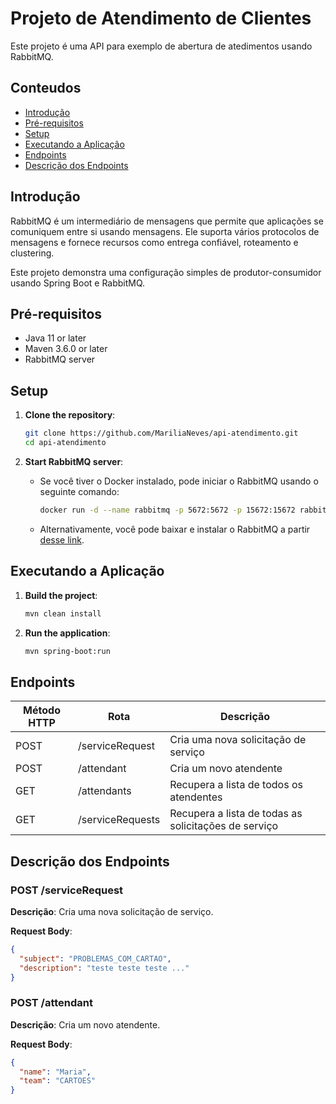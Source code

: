 # Projeto de Atendimento de Clientes

Este projeto é uma API para exemplo de abertura de atedimentos usando RabbitMQ.

## Conteudos

- [Introdução](#introdução)
- [Pré-requisitos](#prerequisitos)
- [Setup](#setup)
- [Executando a Aplicação](#executando-a-aplicacao)
- [Endpoints](#endpoints)
- [Descrição dos Endpoints](#descricao-dos-endpoints)


## Introdução

RabbitMQ é um intermediário de mensagens que permite que aplicações se comuniquem entre si usando mensagens. Ele suporta vários protocolos de mensagens e fornece recursos como entrega confiável, roteamento e clustering.

Este projeto demonstra uma configuração simples de produtor-consumidor usando Spring Boot e RabbitMQ.

## Pré-requisitos

- Java 11 or later
- Maven 3.6.0 or later
- RabbitMQ server

## Setup

1. **Clone the repository**:
    ```sh
    git clone https://github.com/MariliaNeves/api-atendimento.git
    cd api-atendimento
    ```

2. **Start RabbitMQ server**:
    - Se você tiver o Docker instalado, pode iniciar o RabbitMQ usando o seguinte comando:
      ```sh
      docker run -d --name rabbitmq -p 5672:5672 -p 15672:15672 rabbitmq:management
      ```
    - Alternativamente, você pode baixar e instalar o RabbitMQ a partir [desse link](https://www.rabbitmq.com/download.html).



## Executando a Aplicação

1. **Build the project**:
    ```sh
    mvn clean install
    ```

2. **Run the application**:
    ```sh
    mvn spring-boot:run
    ```


## Endpoints

| Método HTTP | Rota            | Descrição                                              |
|-------------|------------------|--------------------------------------------------------|
| POST        | /serviceRequest  | Cria uma nova solicitação de serviço                   |
| POST        | /attendant       | Cria um novo atendente                                 |
| GET         | /attendants      | Recupera a lista de todos os atendentes                |
| GET         | /serviceRequests | Recupera a lista de todas as solicitações de serviço   |


## Descrição dos Endpoints

### POST /serviceRequest
**Descrição**: Cria uma nova solicitação de serviço.

**Request Body**:
```json
{
  "subject": "PROBLEMAS_COM_CARTAO",
  "description": "teste teste teste ..."
}
```

### POST /attendant
**Descrição**: Cria um novo atendente.

**Request Body**:
```json
{
  "name": "Maria",
  "team": "CARTOES"
}
```

